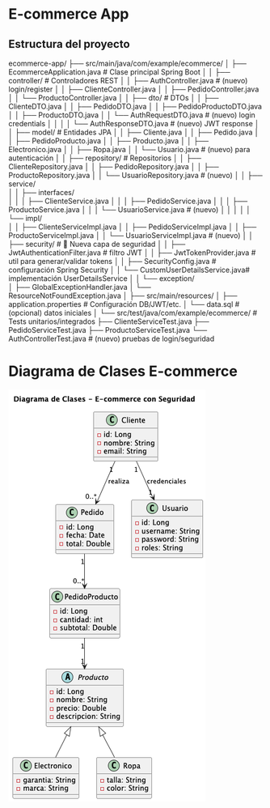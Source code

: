 # E-commerce App

## Estructura del proyecto

ecommerce-app/
├── src/main/java/com/example/ecommerce/
│    ├── EcommerceApplication.java          # Clase principal Spring Boot
│
│    ├── controller/                        # Controladores REST
│    │     ├── AuthController.java          # (nuevo) login/register
│    │     ├── ClienteController.java
│    │     ├── PedidoController.java
│    │     └── ProductoController.java
│
│    ├── dto/                               # DTOs
│    │     ├── ClienteDTO.java
│    │     ├── PedidoDTO.java
│    │     ├── PedidoProductoDTO.java
│    │     ├── ProductoDTO.java
│    │     └── AuthRequestDTO.java          # (nuevo) login credentials
│    │
│    │     └── AuthResponseDTO.java         # (nuevo) JWT response
│
│    ├── model/                             # Entidades JPA
│    │     ├── Cliente.java
│    │     ├── Pedido.java
│    │     ├── PedidoProducto.java
│    │     ├── Producto.java
│    │     ├── Electronico.java
│    │     ├── Ropa.java
│    │     └── Usuario.java                 # (nuevo) para autenticación
│
│    ├── repository/                        # Repositorios
│    │     ├── ClienteRepository.java
│    │     ├── PedidoRepository.java
│    │     ├── ProductoRepository.java
│    │     └── UsuarioRepository.java       # (nuevo)
│
│    ├── service/                           
│    │     ├── interfaces/                  
│    │     │     ├── ClienteService.java
│    │     │     ├── PedidoService.java
│    │     │     ├── ProductoService.java
│    │     │     └── UsuarioService.java    # (nuevo)
│    │     │
│    │     └── impl/                        
│    │           ├── ClienteServiceImpl.java
│    │           ├── PedidoServiceImpl.java
│    │           ├── ProductoServiceImpl.java
│    │           └── UsuarioServiceImpl.java # (nuevo)
│
│    ├── security/                          # 🔐 Nueva capa de seguridad
│    │     ├── JwtAuthenticationFilter.java # filtro JWT
│    │     ├── JwtTokenProvider.java        # util para generar/validar tokens
│    │     ├── SecurityConfig.java          # configuración Spring Security
│    │     └── CustomUserDetailsService.java# implementación UserDetailsService
│
│    └── exception/                         
│          ├── GlobalExceptionHandler.java
│          └── ResourceNotFoundException.java
│
├── src/main/resources/
│    ├── application.properties             # Configuración DB/JWT/etc.
│    └── data.sql                           # (opcional) datos iniciales
│
└── src/test/java/com/example/ecommerce/    # Tests unitarios/integrados
├── ClienteServiceTest.java
├── PedidoServiceTest.java
├── ProductoServiceTest.java
└── AuthControllerTest.java            # (nuevo) pruebas de login/seguridad

# Diagrama de Clases E-commerce

![Diagrama de Clases](ecommerce/docs/diagrams/ClassDiagram.png)
